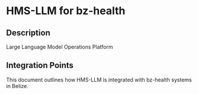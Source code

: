 # HMS-LLM for bz-health

## Description

Large Language Model Operations Platform

## Integration Points

This document outlines how HMS-LLM is integrated with bz-health systems in Belize.
